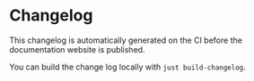 # Changelog

This changelog is automatically generated on the CI before the documentation
website is published.

You can build the change log locally with `just build-changelog`.
